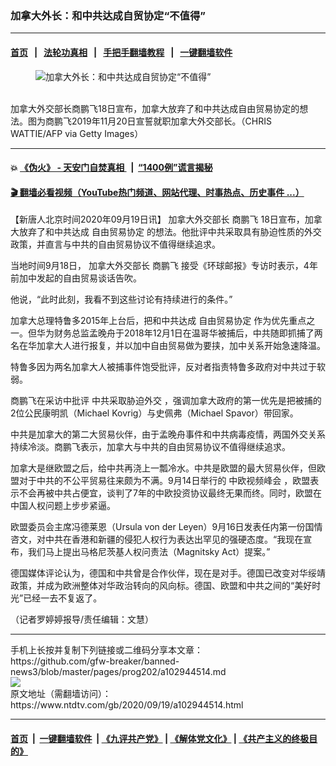### 加拿大外长：和中共达成自贸协定“不值得”
------------------------

#### [首页](https://github.com/gfw-breaker/banned-news3/blob/master/README.md) &nbsp;&nbsp;|&nbsp;&nbsp; [法轮功真相](https://github.com/begood0513/basic/blob/master/README.md)  &nbsp;&nbsp;|&nbsp;&nbsp; [手把手翻墙教程](https://github.com/gfw-breaker/guides/wiki)  &nbsp;&nbsp;|&nbsp;&nbsp; [一键翻墙软件](https://github.com/gfw-breaker/nogfw/blob/master/README.md)  



<div><div class="featured_image">
 <figure>
  <img alt="加拿大外长：和中共达成自贸协定“不值得”" src="https://i.ntdtv.com/assets/uploads/2020/09/GettyImages-1183653114-800x450.jpg"/>
 </figure><br/>
 <span class="caption">
  加拿大外交部长商鹏飞18日宣布，加拿大放弃了和中共达成自由贸易协定的想法。图为商鹏飞2019年11月20日宣誓就职加拿大外交部长。（CHRIS WATTIE/AFP via Getty Images）
 </span>
</div>
</div><hr/>

#### 💥 [《伪火》 - 天安门自焚真相 ](http://158.247.195.190:10000/videos/blog/weihuo.html)&nbsp; |&nbsp; [“1400例”谎言揭秘  ](http://158.247.195.190:10000/videos/blog/jiexi1400.html)

#### [ 🎬  翻墙必看视频（YouTube热门频道、网站代理、时事热点、历史事件 ...）](https://github.com/gfw-breaker/links/blob/master/banned.md)

<div><div class="post_content" itemprop="articleBody">
 <p>
  【新唐人北京时间2020年09月19日讯】
  <ok href="https://www.ntdtv.com/gb/加拿大外交部长.htm">
   加拿大外交部长
  </ok>
  <ok href="https://www.ntdtv.com/gb/商鹏飞.htm">
   商鹏飞
  </ok>
  18日宣布，加拿大放弃了和中共达成
  <ok href="https://www.ntdtv.com/gb/自由贸易协定.htm">
   自由贸易协定
  </ok>
  的想法。他批评中共采取具有胁迫性质的外交政策，并直言与中共的自由贸易协议不值得继续追求。
 </p>
 <p>
  当地时间9月18日，
  <ok href="https://www.ntdtv.com/gb/加拿大外交部长.htm">
   加拿大外交部长
  </ok>
  <ok href="https://www.ntdtv.com/gb/商鹏飞.htm">
   商鹏飞
  </ok>
  接受《环球邮报》专访时表示，4年前加中发起的自由贸易谈话告吹。
 </p>
 <p>
  他说，“此时此刻，我看不到这些讨论有持续进行的条件。”
 </p>
 <p>
  加拿大总理特鲁多2015年上台后，把和中共达成
  <ok href="https://www.ntdtv.com/gb/自由贸易协定.htm">
   自由贸易协定
  </ok>
  作为优先重点之一。但华为财务总监孟晚舟于2018年12月1日在温哥华被捕后，中共随即抓捕了两名在华加拿大人进行报复，并以加中自由贸易做为要挟，加中关系开始急速降温。
 </p>
 <p>
  特鲁多因为两名加拿大人被捕事件饱受批评，反对者指责特鲁多政府对中共过于软弱。
 </p>
 <p>
  商鹏飞在采访中批评
  <ok href="https://www.ntdtv.com/gb/中共采取胁迫外交.htm">
   中共采取胁迫外交
  </ok>
  ，强调加拿大政府的第一优先是把被捕的2位公民康明凯（Michael Kovrig）与史佩弗（Michael Spavor）带回家。
 </p>
 <p>
  中共是加拿大的第二大贸易伙伴，由于孟晚舟事件和中共病毒疫情，两国外交关系持续冷淡。商鹏飞表示，加拿大与中共的自由贸易协议不值得继续追求。
 </p>
 <p>
  加拿大是继欧盟之后，给中共再浇上一瓢冷水。中共是欧盟的最大贸易伙伴，但欧盟对于中共的不公平贸易往来颇为不满。9月14日举行的
  <ok href="https://www.ntdtv.com/gb/中欧视频峰会.htm">
   中欧视频峰会
  </ok>
  ，欧盟表示不会再被中共占便宜，谈判了7年的中欧投资协议最终无果而终。同时，欧盟在中国人权问题上步步紧逼。
 </p>
 <p>
  欧盟委员会主席冯德莱恩（Ursula von der Leyen）9月16日发表任内第一份国情咨文，对中共在香港和新疆的侵犯人权行为表达出罕见的强硬态度。“我现在宣布，我们马上提出马格尼茨基人权问责法（Magnitsky Act）提案。”
 </p>
 <p>
  德国媒体评论认为，德国和中共曾是合作伙伴，现在是对手。德国已改变对华绥靖政策，并成为欧洲整体对华政治转向的风向标。德国、欧盟和中共之间的“美好时光”已经一去不复返了。
 </p>
 <p>
  （记者罗婷婷报导/责任编辑：文慧）
 </p>
 <div class="single_ad">
 </div>
</div>
</div>
<hr/>
手机上长按并复制下列链接或二维码分享本文章：<br/>
https://github.com/gfw-breaker/banned-news3/blob/master/pages/prog202/a102944514.md <br/>
<a href='https://github.com/gfw-breaker/banned-news3/blob/master/pages/prog202/a102944514.md'><img src='https://github.com/gfw-breaker/banned-news3/blob/master/pages/prog202/a102944514.md.png'/></a> <br/>
原文地址（需翻墙访问）：https://www.ntdtv.com/gb/2020/09/19/a102944514.html


------------------------
#### [首页](https://github.com/gfw-breaker/banned-news3/blob/master/README.md) &nbsp;|&nbsp; [一键翻墙软件](https://github.com/gfw-breaker/nogfw/blob/master/README.md) &nbsp;| [《九评共产党》](https://github.com/gfw-breaker/9ping.md/blob/master/README.md#九评之一评共产党是什么) | [《解体党文化》](https://github.com/gfw-breaker/jtdwh.md/blob/master/README.md) | [《共产主义的终极目的》](https://github.com/gfw-breaker/gczydzjmd.md/blob/master/README.md)


<img src='http://gfw-breaker.win/banned-news3/pages/prog202/a102944514.md' width='0px' height='0px'/>